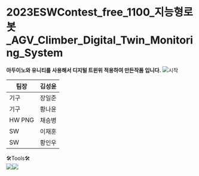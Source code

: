 # 2023ESWContest_free_1100_지능형로봇_AGV_Climber_Digital_Twin_Monitoring_System
**아두이노와 유니티를 사용해서 디지털 트윈위 적용하여 만든작품 입니다.**
![시작](https://github.com/BakedSweetPotatoChae/2023ESWContest_free_1100/assets/137213524/ecd5cca4-1dc8-4114-b039-369665b1f7bc)


|팀장 | 김성윤|
|-----|-----|
|기구 | 장일준|
|기구 | 황나윤|
|HW PNG | 채승병|
|SW | 이재훈|
|SW | 황인우|


🛠Tools🛠<br>
<img src="https://img.shields.io/badge/Arduino-00878F?style=flat&logo=Arduino&logoColor=white"/><img src="https://img.shields.io/badge/unity-FFFFFF?style=flat&logo=unity&logoColor=white"/>
